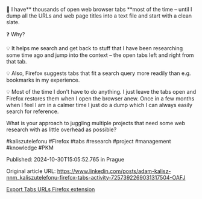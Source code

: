 📑 I have** thousands of open web browser tabs **most of the time –⁠⁠⁠⁠⁠⁠ until I dump all the URLs and web page titles into a text file and start with a clean slate.


❓ Why?


💡 It helps me search and get back to stuff that I have been researching some time ago and jump into the context –⁠⁠⁠⁠⁠⁠ the open tabs left and right from that tab.


💡 Also, Firefox suggests tabs that fit a search query more readily than e.g. bookmarks in my experience.


💡 Most of the time I don't have to do anything. I just leave the tabs open and Firefox restores them when I open the browser anew. Once in a few months when I feel I am in a calmer time I just do a dump which I can always easily search for reference.


What is your approach to juggling multiple projects that need some web research with as little overhead as possible?


#kaliszutelefonu #Firefox #tabs #research #project #management #knowledge #PKM


Published: 2024-10-30T15:05:52.765 in Prague

Original article URL: https://www.linkedin.com/posts/adam-kalisz-nnm_kaliszutelefonu-firefox-tabs-activity-7257392269031317504-OAFJ

[Export Tabs URLs Firefox extension](./media/export-tabs-url.png)